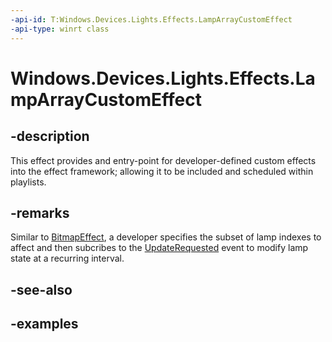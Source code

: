 ```yaml
---
-api-id: T:Windows.Devices.Lights.Effects.LampArrayCustomEffect
-api-type: winrt class
---
```


<!-- Class syntax.
public class LampArrayCustomEffect : ILampArrayEffect
-->

# Windows.Devices.Lights.Effects.LampArrayCustomEffect

## -description
This effect provides and entry-point for developer-defined custom effects into the effect framework; allowing it to be included and scheduled within playlists.
## -remarks
Similar to [BitmapEffect](lamparraybitmapeffect.md), a developer specifies the subset of lamp indexes to affect and then subcribes to the [UpdateRequested](lamparraycustomeffect_updaterequested.md) event to modify lamp state at a recurring interval.
## -see-also

## -examples

